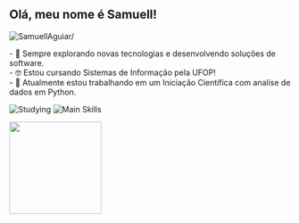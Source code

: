 ## Olá, meu nome é <strong>Samuell!</strong>
<p align="left"> <img src=https://komarev.com/ghpvc/?username=SamuellAguiar alt=SamuellAguiar/> </p>
<p>
  - 🤔 Sempre explorando novas tecnologias e desenvolvendo soluções de software. <br>
  - 🤓 Estou cursando Sistemas de Informação pela UFOP!<br>
  - 🔭 Atualmente estou trabalhando em um Iniciação Científica com analíse de dados em Python.
  <br>
</p>

<img src="https://github-readme-tech-stack.vercel.app/api/cards?title=Studying&fontSize=16&lineCount=1&line1=react%2Creact%2C971d1d%3Btypescript%2Ctypescript%2C2d928e%3B" alt="Studying" />

<img src="https://github-readme-tech-stack.vercel.app/api/cards?title=Main+Skills&fontSize=16&lineCount=1&line1=html5%2Chtml5%2Cb96022%3Bcss3%2Ccss3%2C3673ad%3Bjavascript%2Cjavascript%2Cf8fa1c%3Bjava%2Cjava%2Cf29e59%3B" alt="Main Skills" />
<p align="center">
<a href="https://github.com/SamuellAguiar">
  <img align="left" height="165" src="https://github-readme-stats.vercel.app/api?username=SamuellAguiar&theme=tokyonight&show_icons=true&count_private=true&include_all_commits=true" />
</a>
</p>
<br>

